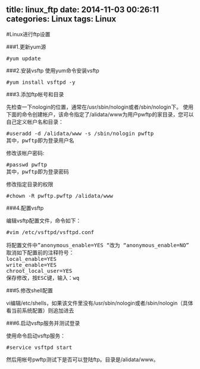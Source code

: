 title: linux_ftp
date: 2014-11-03 00:26:11
categories: Linux
tags: Linux
---
#Linux进行ftp设置

###1.更新yum源
<pre>
#yum update
</pre>
###2.安装vsftp
使用yum命令安装vsftp
<pre>
#yum install vsftpd -y
</pre>

###3.添加ftp帐号和目录

先检查一下nologin的位置，通常在/usr/sbin/nologin或者/sbin/nologin下。
使用下面的命令创建帐户，该命令指定了/alidata/www为用户pwftp的家目录，您可以自己定义帐户名和目录：
<pre>
#useradd -d /alidata/www -s /sbin/nologin pwftp
其中，pwftp即为登录用户名
</pre>

修改该帐户密码:
<pre>
#passwd pwftp
其中，pwftp即为登录密码
</pre>

修改指定目录的权限
<pre>
#chown -R pwftp.pwftp /alidata/www
</pre>

###4.配置vsftp

编辑vsftp配置文件，命令如下：
<pre>
#vim /etc/vsftpd/vsftpd.conf

将配置文件中”anonymous_enable=YES “改为 “anonymous_enable=NO”
取消如下配置前的注释符号：
local_enable=YES
write_enable=YES
chroot_local_user=YES
保存修改，按ESC键，输入：wq
</pre>

###5.修改shell配置

vi编辑/etc/shells，如果该文件里没有/usr/sbin/nologin或者/sbin/nologin（具体看当前系统配置）则追加进去

###6.启动vsftp服务并测试登录

使用命令启动vsftp服务：
<pre>
#service vsftpd start
</pre>
然后用帐号pwftp测试下是否可以登陆ftp。目录是/alidata/www。
